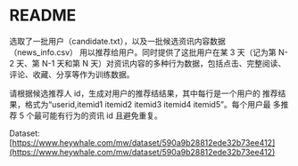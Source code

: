 # README	

选取了一批用户（candidate.txt），以及一批候选资讯内容数据（news_info.csv） 用以推荐给用户。同时提供了这批用户在某 3 天（记为第 N-2 天、第 N-1 天和第 N 天）对资讯内容的多种行为数据，包括点击、完整阅读、评论、收藏、分享等作为训练数据。

请根据候选推荐人 id，生成对用户的推荐结结果，其中每行是一个用户的 推荐结果，格式为“userid,itemid1 itemid2 itemid3 itemid4 itemid5”。每个用户最 多推荐 5 个最可能有行为的资讯 id 且避免重复。

Dataset: [https://www.heywhale.com/mw/dataset/590a9b28812ede32b73ee412](https://www.heywhale.com/mw/dataset/590a9b28812ede32b73ee412)